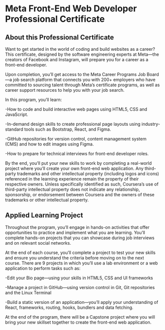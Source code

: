 # Meta Front-End Web Developer Professional Certificate

## About this Professional Certificate

Want to get started in the world of coding and build websites as a career? This certificate, designed by the software engineering experts at Meta—the creators of Facebook and Instagram, will prepare you for a career as a front-end developer.

Upon completion, you’ll get access to the Meta Career Programs Job Board—a job search platform that connects you with 200+ employers who have committed to sourcing talent through Meta’s certificate programs, as well as career support resources to help you with your job search. 

In this program, you’ll learn: 

-How to code and build interactive web pages using HTML5, CSS and JavaScript. 

-In-demand design skills to create professional page layouts using industry-standard tools such as Bootstrap, React, and Figma. 

-GitHub repositories for version control, content management system (CMS) and how to edit images using Figma. 

-How to prepare for technical interviews for front-end developer roles.

By the end, you’ll put your new skills to work by completing a real-world project where you’ll create your own front-end web application. Any third-party trademarks and other intellectual property (including logos and icons) referenced in the learning experience remain the property of their respective owners. Unless specifically identified as such, Coursera’s use of third-party intellectual property does not indicate any relationship, sponsorship, or endorsement between Coursera and the owners of these trademarks or other intellectual property.

## Applied Learning Project

Throughout the program, you’ll engage in hands-on activities that offer opportunities to practice and implement what you are learning. You’ll complete hands-on projects that you can showcase during job interviews and on relevant social networks.

At the end of each course, you’ll complete a project to test your new skills and ensure you understand the criteria before moving on to the next course. There are 9 projects in which you’ll use a lab environment or a web application to perform tasks such as:  

-Edit your Bio page—using your skills in HTML5, CSS and UI frameworks

-Manage a project in GitHub—using version control in Git, Git repositories and the Linux Terminal 

-Build a static version of an application—you’ll apply your understanding of React, frameworks, routing, hooks, bundlers and data fetching. 

At the end of the program, there will be a Capstone project where you will bring your new skillset together to create the front-end web application.